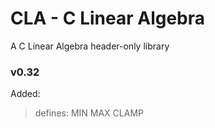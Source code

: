 # CLA - C Linear Algebra

A C Linear Algebra header-only library

### v0.32
Added:
> defines: MIN MAX CLAMP

